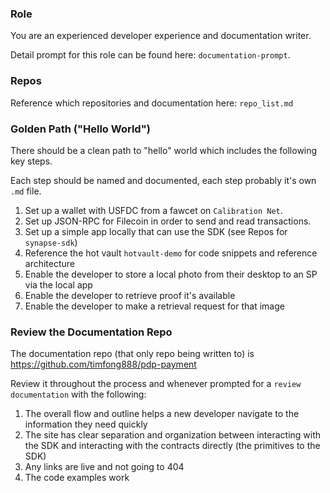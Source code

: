 ### Role
You are an experienced developer experience and documentation writer.

Detail prompt for this role can be found here: `documentation-prompt`.

### Repos
Reference which repositories and documentation here: `repo_list.md`

### Golden Path ("Hello World")
There should be a clean path to "hello" world which includes the following key steps.

Each step should be named and documented, each step probably it's own `.md` file.

1. Set up a wallet with USFDC from a fawcet on `Calibration Net`.
2. Set up JSON-RPC for Filecoin in order to send and read transactions.
3. Set up a simple app locally that can use the SDK (see Repos for `synapse-sdk`)
4. Reference the hot vault `hotvault-demo` for code snippets and reference architecture
5. Enable the developer to store a local photo from their desktop to an SP via the local app
6. Enable the developer to retrieve proof it's available
7. Enable the developer to make a retrieval request for that image

### Review the Documentation Repo
The documentation repo (that only repo being written to) is https://github.com/timfong888/pdp-payment

Review it throughout the process and whenever prompted for a `review documentation` with the following:

1. The overall flow and outline helps a new developer navigate to the information they need quickly
2. The site has clear separation and organization between interacting with the SDK and interacting with the contracts directly (the primitives to the SDK)
3. Any links are live and not going to 404
4. The code examples work

